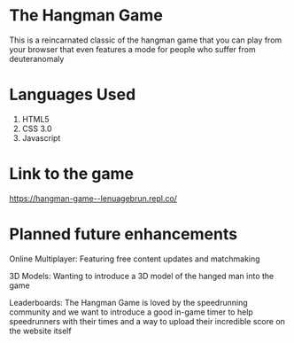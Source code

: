 # The Hangman Game
This is a reincarnated classic of the hangman game that you can play from your browser that even features a mode for people who suffer from deuteranomaly
# Languages Used
1. HTML5
2. CSS 3.0
3. Javascript
# Link to the game
https://hangman-game--lenuagebrun.repl.co/

# Planned future enhancements
Online Multiplayer:
Featuring free content updates and matchmaking

3D Models:
Wanting to introduce a 3D model of the hanged man into the game

Leaderboards:
The Hangman Game is loved by the speedrunning community and we want to introduce a good 
in-game timer to help speedrunners with their times and a way to upload their incredible score on the website itself
